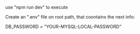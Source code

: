 use "npm run dev" to execute

Create an ".env" file on root path, that coontains the next info:

DB_PASSWORD = "YOUR-MYSQL-LOCAL-PASSWORD"
